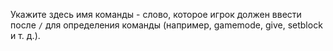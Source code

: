 Укажите здесь имя команды - слово, которое игрок должен ввести после `/` для определения команды (например, gamemode,
give, setblock и т. д.).